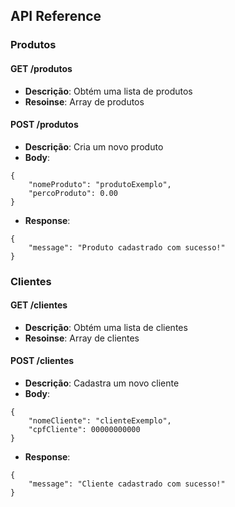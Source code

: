 ## API Reference

### Produtos

#### GET /produtos
- **Descrição**: Obtém uma lista de produtos
- **Resoinse**: Array de produtos

#### POST /produtos
- **Descrição**: Cria um novo produto
- **Body**: 
```
{
    "nomeProduto": "produtoExemplo",
    "percoProduto": 0.00
}
```
- **Response**:
```
{
    "message": "Produto cadastrado com sucesso!"
}
```

### Clientes

#### GET /clientes
- **Descrição**: Obtém uma lista de clientes
- **Resoinse**: Array de clientes

#### POST /clientes
- **Descrição**: Cadastra um novo cliente
- **Body**: 
```
{
    "nomeCliente": "clienteExemplo",
    "cpfCliente": 00000000000
}
```
- **Response**:
```
{
    "message": "Cliente cadastrado com sucesso!"
}
```